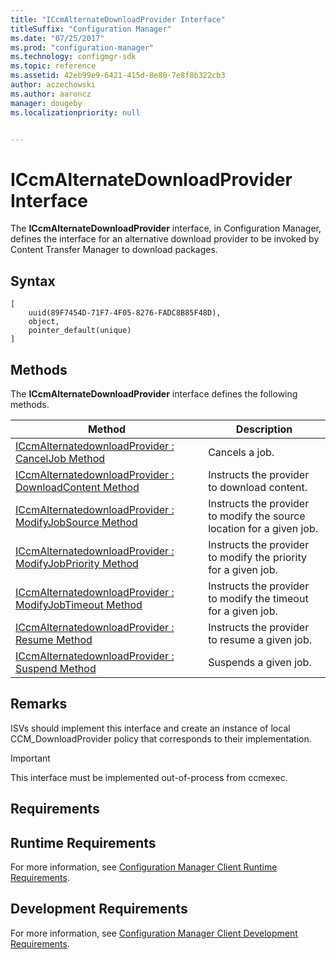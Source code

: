 ```yaml
---
title: "ICcmAlternateDownloadProvider Interface"
titleSuffix: "Configuration Manager"
ms.date: "07/25/2017"
ms.prod: "configuration-manager"
ms.technology: configmgr-sdk
ms.topic: reference
ms.assetid: 42eb99e9-6421-415d-8e80-7e8f8b322cb3
author: aczechowski
ms.author: aaroncz
manager: dougeby
ms.localizationpriority: null


---
```

# ICcmAlternateDownloadProvider Interface
The **ICcmAlternateDownloadProvider** interface, in Configuration Manager, defines the interface for an alternative download provider to be invoked by Content Transfer Manager to download packages.  

## Syntax  

```  
[  
    uuid(89F7454D-71F7-4F05-8276-FADC8B85F48D),   
    object,   
    pointer_default(unique)   
]  

```  

## Methods  
 The **ICcmAlternateDownloadProvider** interface defines the following methods.  

|Method|Description|  
|-|-|  
|[ICcmAlternatedownloadProvider : CancelJob Method](../../../../../develop/reference/core/servers/configure/iccmalternatedownloadprovider---canceljob-method.md)|Cancels a job.|  
|[ICcmAlternatedownloadProvider : DownloadContent Method](../../../../../develop/reference/core/servers/configure/iccmalternatedownloadprovider---downloadcontent-method.md)|Instructs the provider to download content.|  
|[ICcmAlternatedownloadProvider : ModifyJobSource Method](../../../../../develop/reference/core/servers/configure/iccmalternatedownloadprovider---modifyjobsource-method.md)|Instructs the provider to modify the source location for a given job.|  
|[ICcmAlternatedownloadProvider : ModifyJobPriority Method](../../../../../develop/reference/core/servers/configure/iccmalternatedownloadprovider---modifyjobpriority-method.md)|Instructs the provider to modify the priority for a given job.|  
|[ICcmAlternatedownloadProvider : ModifyJobTimeout Method](../../../../../develop/reference/core/servers/configure/iccmalternatedownloadprovider---modifyjobtimeout-method.md)|Instructs the provider to modify the timeout for a given job.|  
|[ICcmAlternatedownloadProvider : Resume Method](../../../../../develop/reference/core/servers/configure/iccmalternatedownloadprovider---resume-method.md)|Instructs the provider to resume a given job.|  
|[ICcmAlternatedownloadProvider : Suspend Method](../../../../../develop/reference/core/servers/configure/iccmalternatedownloadprovider---suspend-method.md)|Suspends a given job.|  

## Remarks  
 ISVs should implement this interface and create an instance of local CCM_DownloadProvider policy that corresponds to their implementation.  

> [!IMPORTANT]
>  This interface must be implemented out-of-process from ccmexec.  

## Requirements  

## Runtime Requirements  
 For more information, see [Configuration Manager Client Runtime Requirements](../../../../../develop/core/reqs/client-runtime-requirements.md).  

## Development Requirements  
 For more information, see [Configuration Manager Client Development Requirements](../../../../../develop/core/reqs/client-development-requirements.md).  
